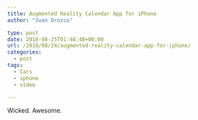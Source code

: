 ```yaml
---
title: Augmented Reality Calendar App for iPhone
author: "Juan Orozco" 

type: post
date: 2010-08-25T01:48:48+00:00
url: /2010/08/24/augmented-reality-calendar-app-for-iphone/
categories:
  - post
tags:
  - Cars
  - iphone
  - video

---
```

Wicked. Awesome.
  
<!--YouTube Error: bad URL entered-->